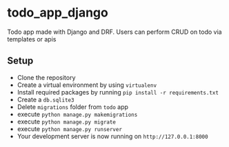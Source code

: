 # todo_app_django
Todo app made with Django and DRF. Users can perform CRUD on todo via templates or apis

## Setup
<ul>
<li>Clone the repository</li>
<li>Create a virtual environment by using <code>virtualenv</code></li>
<li>Install required packages by running <code>pip install -r requirements.txt</code></li>
<li>Create a <code>db.sqlite3</code></li>
<li>Delete <code>migrations</code> folder from <code>todo</code> app</li>
<li>execute <code>python manage.py makemigrations</code></li>
<li>execute <code>python manage.py migrate</code></li>
<li>execute <code>python manage.py runserver</code></li>
<li>Your development server is now running on <code>http://127.0.0.1:8000</code></li>
</ul>

